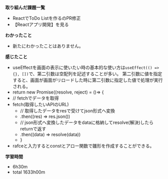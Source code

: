 **取り組んだ課題一覧**
* ReactでToDo Listを作るのPR修正
* 【Reactアプリ開発】を見る

**わかったこと**
* 新たにわかったことはありません。

**感じたこと**
* useEffectを画面の表示に使いたい時の基本的な使い方は`useEffect(() => {}, [])`で、第二引数は空配列を記述することが多い。
第二引数に値を指定すると、画面が画面がリロードした時に第二引数に指定した値で処理が実行される。
* return new Promise((resolve, reject) = ()=> {
* // fetchでデータを取得
* fetch(取得したいAPIのURL)
  * // 取得したデータをresで受けてjson形式へ変換
  * .then((res) => res.json())
  * // json形式へ変換したデータをdataに格納してresolve(解決)したらreturnで返す
  * .then((data) => resolve(data))
  * }
* rafceと入力するとconstとアロー関数で雛形を作成することができる。

**学習時間**
* 6h30m
 * total 1633h00m
